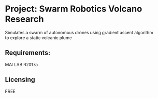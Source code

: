 # Project: Swarm Robotics Volcano Research
Simulates a swarm of autonomous drones using gradient ascent algorithm to explore a static volcanic plume

## Requirements:
MATLAB R2017a

## Licensing
FREE
